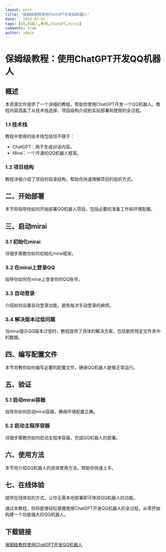 ```yaml
---
layout: post
title: "保姆级教程使用ChatGPT开发QQ机器人"
date:   2024-07-01
tags: [QQ,机器人,教程,ChatGPT,mirai]
comments: true
author: admin
---
```

# 保姆级教程：使用ChatGPT开发QQ机器人

## 概述
本资源文件提供了一个详细的教程，帮助你使用ChatGPT开发一个QQ机器人。教程内容涵盖了从技术栈选择、项目结构介绍到实际部署和使用的全过程。

### 1.1 技术栈
教程中使用的技术栈包括但不限于：
- ChatGPT：用于生成对话内容。
- Mirai：一个开源的QQ机器人框架。

### 1.2 项目结构
教程详细介绍了项目的目录结构，帮助你快速理解项目的组织方式。

## 二、开始部署
本节将指导你如何开始部署QQ机器人项目，包括必要的准备工作和环境配置。

## 三、启动mirai
### 3.1 初始化mirai
详细步骤教你如何初始化mirai框架。

### 3.2 在mirai上登录QQ
指导你如何在mirai上登录你的QQ账号。

### 3.3 自动登录
介绍如何设置自动登录功能，避免每次手动登录的麻烦。

### 3.4 解决版本过低问题
当mirai提示QQ版本过低时，教程提供了具体的解决方案，包括删除特定文件夹中的数据。

## 四、编写配置文件
本节将教你如何编写必要的配置文件，确保QQ机器人能够正常运行。

## 五、验证
### 5.1 启动mirai容器
指导你如何启动mirai容器，确保环境配置正确。

### 5.2 启动主程序容器
详细步骤教你如何启动主程序容器，完成QQ机器人的部署。

## 六、使用方法
本节将介绍QQ机器人的具体使用方法，帮助你快速上手。

## 七、在线体验
提供在线体验的方式，让你无需本地部署即可体验QQ机器人的功能。

通过本教程，你将能够轻松掌握使用ChatGPT开发QQ机器人的全过程，从零开始构建一个功能强大的QQ机器人。

## 下载链接

[保姆级教程使用ChatGPT开发QQ机器人](https://pan.quark.cn/s/c1cad924196b)